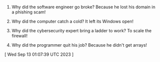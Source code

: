  
1. Why did the software engineer go broke? Because he lost his domain in a phishing scam!

2. Why did the computer catch a cold? It left its Windows open!

3. Why did the cybersecurity expert bring a ladder to work? To scale the firewall!

4. Why did the programmer quit his job? Because he didn't get arrays!
 
[ 
Wed Sep 13 01:07:39 UTC 2023
 ]
